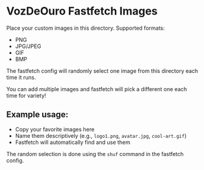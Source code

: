 # VozDeOuro Fastfetch Images

Place your custom images in this directory. Supported formats:
- PNG
- JPG/JPEG  
- GIF
- BMP

The fastfetch config will randomly select one image from this directory each time it runs.

You can add multiple images and fastfetch will pick a different one each time for variety!

## Example usage:
- Copy your favorite images here
- Name them descriptively (e.g., `logo1.png`, `avatar.jpg`, `cool-art.gif`)
- Fastfetch will automatically find and use them

The random selection is done using the `shuf` command in the fastfetch config.
